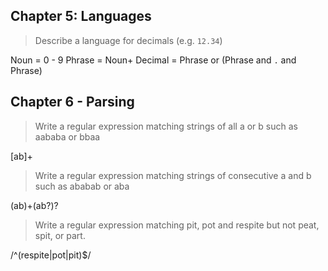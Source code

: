 ## Chapter 5: Languages

> Describe a language for decimals (e.g. `12.34`)

  Noun = 0 - 9
  Phrase = Noun+
  Decimal = Phrase or (Phrase and `.` and Phrase)

## Chapter 6 - Parsing

> Write a regular expression matching strings of all a or b such as aababa or bbaa

[ab]+

> Write a regular expression matching strings of consecutive a and b such as ababab or aba

(ab)+(ab?)?

> Write a regular expression matching pit, pot and respite but not peat, spit, or part.

/^(respite|pot|pit)$/

